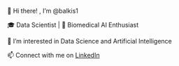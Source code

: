 👋 Hi there! , I’m @balkis1

🎓 Data Scientist | 🧪 Biomedical AI Enthusiast

👀 I’m interested in Data Science and Artificial Intelligence

📫 Connect with me on [LinkedIn](https://www.linkedin.com/in/melki-balkis-313b47225)



